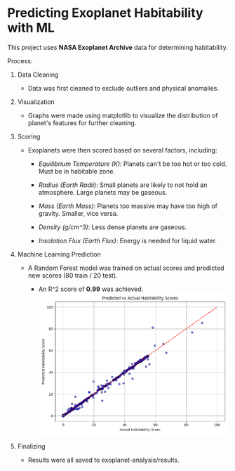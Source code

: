 # Predicting Exoplanet Habitability with ML

This project uses **NASA Exoplanet Archive** data for determining habitability.

Process:

1. Data Cleaning

    - Data was first cleaned to exclude outliers and physical anomalies.

2. Visualization

    - Graphs were made using matplotlib to visualize the distribution of planet's features for further cleaning.

3. Scoring

    - Exoplanets were then scored based on several factors, including:

        * *Equilibrium Temperature (K)*: Planets can't be too hot or too cold. Must be in habitable zone.

        * *Radius (Earth Radii)*: Small planets are likely to not hold an atmosphere. Large planets may be gaseous.

        * *Mass (Earth Mass)*: Planets too massive may have too high of gravity. Smaller, vice versa.

        * *Density (g/cm^3)*: Less dense planets are gaseous.

        * *Insolation Flux (Earth Flux)*: Energy is needed for liquid water.

4. Machine Learning Prediction

    - A Random Forest model was trained on actual scores and predicted new scores (80 train / 20 test).

        * An R^2 score of **0.99** was achieved.
        ![Predicted vs Actual Scores](results/predicted_vs_actual.png)

5. Finalizing
     - Results were all saved to exoplanet-analysis/results.